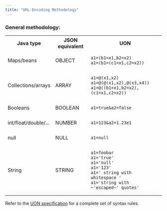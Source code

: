 ```yaml
---
title: "URL-Encoding Methodology"
---
```


### General methodology:

<table class="code-table">
<tr>
<th>Java type</th>
<th>JSON equivalent</th>
<th>UON</th>
</tr>
<tr>
<td>Maps/beans</td>
<td>OBJECT</td>
<td>

```
a1=(b1=x1,b2=x2)
a1=(b1=(c1=x1,c2=x2))
```

</td>
</tr>
<tr>
<td>Collections/arrays</td>
<td>ARRAY</td>
<td>

```
a1=@(x1,x2)
a1=@(@(x1,x2),@(x3,x4))
a1=@((b1=x1,b2=x2),(c1=x1,c2=x2))
```

</td>
</tr>
<tr>
<td>Booleans</td>
<td>BOOLEAN</td>
<td>

```
a1=true&a2=false
```

</td>
</tr>
<tr>
<td>int/float/double/...</td>
<td>NUMBER</td>
<td>

```
a1=123&a2=1.23e1
```

</td>
</tr>
<tr>
<td>null</td>
<td>NULL</td>
<td>

```
a1=null
```

</td>
</tr>
<tr>
<td>String</td>
<td>STRING</td>
<td>

```
a1=foobar
a1='true'
a1='null'
a1='123'
a1=' string with whitespace '
a1='string with ~'escaped~' quotes'
```

</td>
</tr>
</table>

Refer to the [UON specification](doc-files/rfc_uon.txt) for a complete set of syntax rules.
